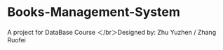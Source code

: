 # Books-Management-System
A project for DataBase Course
＜/br＞Designed by: Zhu Yuzhen / Zhang Ruofei
